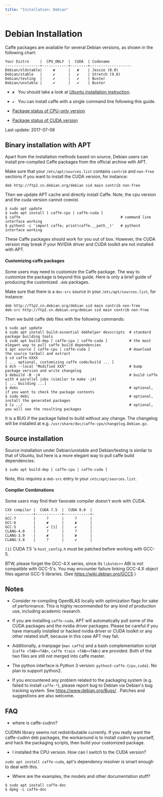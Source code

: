 ```yaml
---
title: "Installation: Debian"
---
```


# Debian Installation

Caffe packages are available for several Debian versions, as shown in the
following chart:

```
Your Distro     |  CPU_ONLY  |  CUDA  | Codename
----------------+------------+--------+-------------------
Debian/oldstable|     ✘      |   ✘    | Jessie (8.0)
Debian/stable   |     ✔      |   ✔    | Stretch (9.0)
Debian/testing  |     ✔      |   ✔    | Buster
Debian/unstable |     ✔      |   ✔    | Buster
```

* `✘ ` You should take a look at [Ubuntu installation instruction](install_apt.html).

* `✔ ` You can install caffe with a single command line following this guide.

* [Package status of CPU-only version](https://tracker.debian.org/pkg/caffe)

* [Package status of CUDA version](https://tracker.debian.org/pkg/caffe-contrib)

Last update: 2017-07-08

## Binary installation with APT

Apart from the installation methods based on source, Debian users can install
pre-compiled Caffe packages from the official archive with APT.

Make sure that your `/etc/apt/sources.list` contains `contrib` and `non-free`
sections if you want to install the CUDA version, for instance:

```
deb http://ftp2.cn.debian.org/debian sid main contrib non-free
```

Then we update APT cache and directly install Caffe. Note, the cpu version and
the cuda version cannot coexist.

```
$ sudo apt update
$ sudo apt install [ caffe-cpu | caffe-cuda ]
$ caffe                                              # command line interface working
$ python3 -c 'import caffe; print(caffe.__path__)'   # python3 interface working
```

These Caffe packages should work for you out of box. However, the CUDA version
may break if your NVIDIA driver and CUDA toolkit are not installed with APT.

#### Customizing caffe packages

Some users may need to customize the Caffe package. The way to customize
the package is beyond this guide. Here is only a brief guide of producing
the customized `.deb` packages. 

Make sure that there is a `dec-src` source in your `/etc/apt/sources.list`,
for instance:

```
deb http://ftp2.cn.debian.org/debian sid main contrib non-free
deb-src http://ftp2.cn.debian.org/debian sid main contrib non-free
```

Then we build caffe deb files with the following commands:

```
$ sudo apt update
$ sudo apt install build-essential debhelper devscripts  # standard package building tools
$ sudo apt build-dep [ caffe-cpu | caffe-cuda ]          # the most elegant way to pull caffe build dependencies
$ apt source [ caffe-cpu | caffe-cuda ]                  # download the source tarball and extract
$ cd caffe-XXXX
[ ... optional, customizing caffe code/build ... ]
$ dch --local "Modified XXX"                             # bump package version and write changelog
$ debuild -B -j4                                         # build caffe with 4 parallel jobs (similar to make -j4)
[ ... building ...]
$ debc                                                   # optional, if you want to check the package contents
$ sudo debi                                              # optional, install the generated packages
$ ls ../                                                 # optional, you will see the resulting packages
```

It is a BUG if the package failed to build without any change.
The changelog will be installed at e.g. `/usr/share/doc/caffe-cpu/changelog.Debian.gz`.

## Source installation

Source installation under Debian/unstable and Debian/testing is similar to that of Ubuntu, but
here is a more elegant way to pull caffe build dependencies:

```
$ sudo apt build-dep [ caffe-cpu | caffe-cuda ]
```

Note, this requires a `deb-src` entry in your `/etc/apt/sources.list`.

#### Compiler Combinations

Some users may find their favorate compiler doesn't work with CUDA.

```
CXX compiler |  CUDA 7.5  |  CUDA 8.0  |
-------------+------------+------------+-
GCC-7        |     ?      |     ?      |
GCC-6        |     ✘      |     ✘      |
GCC-5        |     ✔ [1]  |     ✔      |
CLANG-4.0    |     ?      |     ?      |
CLANG-3.9    |     ✘      |     ✘      |
CLANG-3.8    |     ?      |     ✔      |
```

`[1]` CUDA 7.5 's `host_config.h` must be patched before working with GCC-5.

BTW, please forget the GCC-4.X series, since its `libstdc++` ABI is not compatible with GCC-5's.
You may encounter failure linking GCC-4.X object files against GCC-5 libraries.
(See https://wiki.debian.org/GCC5 )

## Notes

* Consider re-compiling OpenBLAS locally with optimization flags for sake of
performance. This is highly recommended for any kind of production use, including
academic research.

* If you are installing `caffe-cuda`, APT will automatically pull some of the
CUDA packages and the nvidia driver packages. Please be careful if you have
manually installed or hacked nvidia driver or CUDA toolkit or any other
related stuff, because in this case APT may fail.

* Additionally, a manpage (`man caffe`) and a bash complementation script
(`caffe <TAB><TAB>`, `caffe train <TAB><TAB>`) are provided.
Both of the two files are still not merged into caffe master.

* The python interface is Python 3 version: `python3-caffe-{cpu,cuda}`.
No plan to support python2.

* If you encountered any problem related to the packaging system (e.g. failed to install `caffe-*`),
please report bug to Debian via Debian's bug tracking system. See https://www.debian.org/Bugs/ .
Patches and suggestions are also welcome.

## FAQ

* where is caffe-cudnn?

CUDNN library seems not redistributable currently. If you really want the
caffe-cudnn deb packages, the workaround is to install cudnn by yourself,
and hack the packaging scripts, then build your customized package.

* I installed the CPU version. How can I switch to the CUDA version?

`sudo apt install caffe-cuda`, apt's dependency resolver is smart enough to deal with this.

* Where are the examples, the models and other documentation stuff?

```
$ sudo apt install caffe-doc
$ dpkg -L caffe-doc
```
